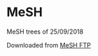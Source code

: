 # MeSH

MeSH trees of 25/09/2018

Downloaded from [MeSH FTP](ftp://nlmpubs.nlm.nih.gov/online/mesh/MESH_FILES/meshtrees/mtrees2018.bin)
